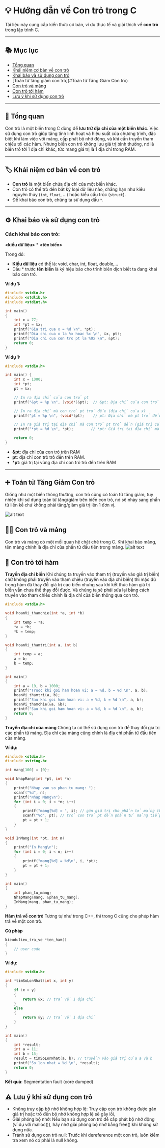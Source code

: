 # 💡 Hướng dẫn về Con trỏ trong C

Tài liệu này cung cấp kiến thức cơ bản, ví dụ thực tế và giải thích về **con trỏ** trong lập trình C.

---

## 📚 Mục lục

- [Tổng quan](#tổng-quan)
- [Khái niệm cơ bản về con trỏ](#khái-niệm-cơ-bản-về-con-trỏ)
- [Khai báo và sử dụng con trỏ](#khai-báo-và-sử-dụng-con-trỏ)
- [Toán tử tăng giảm con trỏ](#Toán tử Tăng Giảm Con trỏ)
- [Con trỏ và mảng](#con-trỏ-và-mảng)
- [Con trỏ tới hàm](#con-trỏ-tới-hàm)
- [Lưu ý khi sử dụng con trỏ](#lưu-ý-khi-sử-dụng-con-trỏ)

---

## 🧠 Tổng quan

Con trỏ là một biến trong C dùng để **lưu trữ địa chỉ của một biến khác**. Việc sử dụng con trỏ giúp tăng tính linh hoạt và hiệu suất của chương trình, đặc biệt khi làm việc với mảng, cấp phát bộ nhớ động, và khi cần truyền tham chiếu tới các hàm. 
Nhưng biến con trỏ không lưu giá trị bình thường, nó là biến trỏ tới 1 địa chỉ khác, tức mang giá trị là 1 địa chỉ trong RAM.

---

## 🏷️ Khái niệm cơ bản về con trỏ

- **Con trỏ** là một biến chứa địa chỉ của một biến khác.
- Con trỏ có thể trỏ đến bất kỳ loại dữ liệu nào, chẳng hạn như kiểu nguyên thủy (`int`, `float`, ...) hoặc kiểu cấu trúc (`struct`).
- Để khai báo con trỏ, chúng ta sử dụng dấu `*`.

---

## ⚙️ Khai báo và sử dụng con trỏ

### Cách khai báo con trỏ:

**<kiểu dữ liệu>** * **<tên biến>**

Trong đó:

- **Kiểu dữ liệu** có thể là: void, char, int, float, double,...
- Dấu * trước **tên biến** là ký hiệu báo cho trình biên dịch biết ta đang khai báo con trỏ.

**Ví dụ 1:**
```c
#include <stdio.h>
#include <stdlib.h>
#include <stdint.h>

int main()
{
    int x = 77;
    int *pt = &x;
    printf("Gia tri cua x = %d \n", *pt);
    printf("Dia chi cua x la %x hoac %x \n", &x, pt);
    printf("Dia chi cua con tro pt la %0x \n", &pt);
    return 0;
}
```
**Ví dụ 1:**
```c
#include <stdio.h>

int main() {
    int x = 1000;
    int *pt;        
    pt = &x;

    // In ra địa chỉ của con trỏ pt
    printf("&pt = %p \n", (void*)&pt);  // &pt: Địa chỉ của con trỏ pt

    // In ra địa chỉ mà con trỏ pt trỏ đến (địa chỉ của x)
    printf("pt = %p \n", (void*)pt);    // pt: Địa chỉ mà pt trỏ đến (địa chỉ của x)

    // In ra giá trị tại địa chỉ mà con trỏ pt trỏ đến (giá trị của x)
    printf("*pt = %d \n", *pt);        // *pt: Giá trị tại địa chỉ mà pt trỏ đến (giá trị của x)

    return 0;
}
```
- **&pt**: địa chỉ của con trỏ trên RAM
- **pt**: địa chỉ con trỏ trỏ đến trên RAM.
- ***pt**: giá trị tại vùng địa chỉ con trỏ trỏ đến trên RAM
---

## ➕ Toán tử Tăng Giảm Con trỏ

Giống như một biến thông thường, con trỏ cũng có toán tử tăng giảm, tuy nhiên khi sử dụng toán tử tăng/giảm trên biến con trỏ, nó sẽ nhảy sang phần tử liền kề chứ không phải tăng/giảm giá trị lên 1 đơn vị.

![alt text](image.png)

## 🧑‍💻 Con trỏ và mảng
Con trỏ và mảng có một mối quan hệ chặt chẽ trong C. Khi khai báo mảng, tên mảng chính là địa chỉ của phần tử đầu tiên trong mảng.
![alt text](image-1.png)

## 🧩 Con trỏ tới hàm

**Truyền địa chỉ biến**
Khi chúng ta truyền vào tham trị (truyền vào giá trị biến) chứ không phải truyền vào tham chiếu (truyền vào địa chỉ biến) thì mặc dù trong hàm đã thay đổi giá trị các biến nhưng sau khi kết thúc hàm giá trị biến vẫn chưa thể thay đổi được. Và chúng ta sẽ phải sửa lại bằng cách truyền vào tham chiếu chính là địa chỉ của biến thông qua con trỏ.

```c
#include <stdio.h>

void hoanVi_thamchie(int *a, int *b)
{
    int temp = *a;
    *a = *b;
    *b = temp;
}

void hoanVi_thamtri(int a, int b)
{
    int temp = a;
    a = b;
    b = temp;
}

int main()
{
    int a = 10, b = 1000;
    printf("Truoc khi goi ham hoan vi: a = %d, b = %d \n", a, b);
    hoanVi_thamtri(a, b);
    printf("Sau khi goi ham hoan vi: a = %d, b = %d \n", a, b);
    hoanVi_thamchie(&a, &b);
    printf("Sau khi goi ham hoan vi: a = %d, b = %d \n", a, b);
    return 0;
}
```
**Truyền địa chỉ của mảng**
Chúng ta có thể sử dụng con trỏ để thay đổi giá trị các phần tử mảng. Địa chỉ của mảng cũng chính là địa chỉ phần tử đầu tiên của mảng.

**Ví dụ:**
```c
#include <stdio.h>
#include <string.h>

int mang[100] = {0};

void NhapMang(int *pt, int *n)
{
    printf("Nhap vao so phan tu mang: ");
    scanf("%d", n);
    printf("Nhap Mang\n");
    for (int i = 0; i < *n; i++)
    {
        printf("mang[%d] = ", i); // gán giá trị cho phần tử mảng thông qua con trỏ
        scanf("%d", pt); // trỏ con trỏ pt đến phần tử mảng tiếp theo
        pt = pt + 1;
    }
}

void InMang(int *pt, int n)
{
    printf("In Mang\n");
    for (int i = 0; i < n; i++)
    {
        printf("mang[%d] = %d\n", i, *pt);
        pt = pt + 1;
    }
}

int main()
{
    int phan_tu_mang;
    NhapMang(mang, &phan_tu_mang);
    InMang(mang, phan_tu_mang);
}
```

**Hàm trả về con trỏ**
Tương tự như trong C++, thì trong C cũng cho phép hàm trả về một con trỏ.

**Cú pháp**
```c
kieudulieu_tra_ve *ten_ham()
{
    // user code
}
```

**Ví dụ:**

```c
#include <stdio.h>

int *timSoLonNhat(int x, int y)
{
    if (x > y)
    {
        return &x; // trả về 1 địa chỉ
    }
    else
    {
        return &y; // trả về 1 địa chỉ
    }
}

int main()
{
    int *result;
    int a = 11;
    int b = 15;
    result = timSoLonNhat(a, b); // truyền vào giá trị của a và b
    printf("So lon nhat = %d \n", *result);
    return 0;
}
```

**Kết quả:**
Segmentation fault (core dumped)

## ⚠️ Lưu ý khi sử dụng con trỏ
- Không truy cập bộ nhớ không hợp lệ: Truy cập con trỏ không được gán giá trị hoặc trỏ đến bộ nhớ không hợp lệ sẽ gây lỗi.
- Giải phóng bộ nhớ: Nếu bạn sử dụng con trỏ để cấp phát bộ nhớ động (ví dụ với malloc()), hãy nhớ giải phóng bộ nhớ bằng free() khi không sử dụng nữa.
- Tránh sử dụng con trỏ null: Trước khi dereference một con trỏ, luôn kiểm tra xem nó có phải là null không.